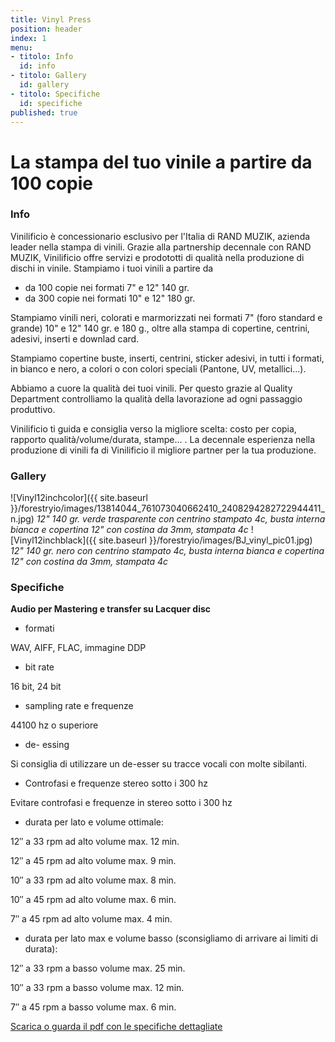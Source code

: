 ```yaml
---
title: Vinyl Press
position: header
index: 1
menu:
- titolo: Info
  id: info
- titolo: Gallery
  id: gallery
- titolo: Specifiche
  id: specifiche
published: true
---
```

# __La stampa del tuo vinile a partire da 100 copie__

### Info

Vinilificio è concessionario esclusivo per l'Italia di RAND MUZIK, azienda leader nella stampa di vinili. Grazie alla partnership decennale con RAND MUZIK, Vinilificio offre servizi e prodototti di qualità nella produzione di dischi in vinile.
Stampiamo i tuoi vinili a partire da 

* da 100 copie nei formati 7" e 12" 140 gr. 
* da 300 copie nei formati 10" e 12" 180 gr.

Stampiamo vinili neri, colorati e marmorizzati nei formati 7" (foro standard e grande) 10" e 12" 140 gr. e 180 g., oltre alla stampa di copertine, centrini, adesivi, inserti e downlad card.

Stampiamo copertine buste, inserti, centrini, sticker adesivi, in tutti i formati, in bianco e nero, a colori o con colori speciali (Pantone, UV, metallici...).

Abbiamo a cuore la qualità dei tuoi vinili. Per questo grazie al Quality Department controlliamo la qualità della lavorazione ad ogni passaggio produttivo.

Vinilificio ti guida e consiglia verso la migliore scelta: costo per copia, rapporto qualità/volume/durata, stampe... . La decennale esperienza nella produzione di vinili fa di Vinilificio il migliore partner per la tua produzione.


### Gallery

![Vinyl12inchcolor]({{ site.baseurl }}/forestryio/images/13814044_761073040662410_2408294282722944411_n.jpg)
_12" 140 gr. verde trasparente con centrino stampato 4c, busta interna bianca e copertina 12" con costina da 3mm, stampata 4c_
![Vinyl12inchblack]({{ site.baseurl }}/forestryio/images/BJ_vinyl_pic01.jpg)
_12" 140 gr. nero con centrino stampato 4c, busta interna bianca e copertina 12" con costina da 3mm, stampata 4c_

### Specifiche
__Audio per Mastering e transfer su Lacquer disc__

* formati

WAV, AIFF, FLAC, immagine DDP

* bit rate

16 bit, 24 bit

* sampling rate e frequenze

44100 hz o superiore

* de- essing

Si consiglia di utilizzare un de-esser su tracce vocali con molte sibilanti.

* Controfasi e frequenze stereo sotto i 300 hz

Evitare controfasi e frequenze in stereo sotto i 300 hz

* durata per lato e volume ottimale:

12″ a 33 rpm ad alto volume max. 12 min.

12″ a 45 rpm ad alto volume max. 9 min.

10″ a 33 rpm ad alto volume max. 8 min.

10″ a 45 rpm ad alto volume max. 6 min.

7″ a 45 rpm ad alto volume max. 4 min.

* durata per lato max e volume basso (sconsigliamo di arrivare ai limiti di durata):

12″ a 33 rpm a basso volume max. 25 min.

10″ a 33 rpm a basso volume max. 12 min.

7″ a 45 rpm a basso volume max. 6 min.



[Scarica o guarda il pdf con le specifiche dettagliate](https://dl.dropboxusercontent.com/u/6988499/Specifiche%20Rand%20_%20Ita/Specifiche%20Audio%20per%20vinili.pdf)
